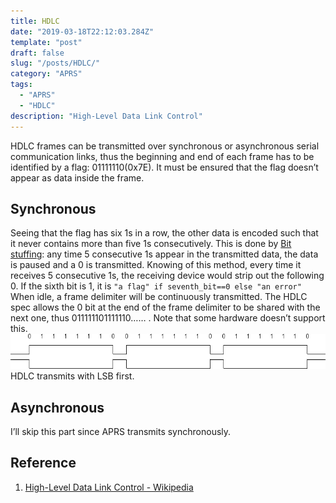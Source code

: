 ```yaml
---
title: HDLC
date: "2019-03-18T22:12:03.284Z"
template: "post"
draft: false
slug: "/posts/HDLC/"
category: "APRS"
tags:
  - "APRS"
  - "HDLC"
description: "High-Level Data Link Control"
---
```


HDLC frames can be transmitted over synchronous or asynchronous serial communication links, thus the beginning and end of each frame has to be identified by a flag: 01111110(0x7E). It must be ensured that the flag doesn’t appear as data inside the frame.

## Synchronous

Seeing that the flag has six 1s in a row,  the other data is encoded such that it never contains more than five 1s consecutively. This is done by [Bit stuffing](https://en.wikipedia.org/wiki/Bit_stuffing): any time 5 consecutive 1s appear in the transmitted data, the data is paused and a 0 is transmitted.
Knowing of this method, every time it receives 5 consecutive 1s, the receiving device would strip out the following 0. If the sixth bit is 1, it is
 `"a flag" if seventh_bit==0 else "an error"`
When idle, a frame delimiter will be continuously transmitted. The HDLC spec allows the 0 bit at the end of the frame delimiter to be shared with the next one, thus 011111101111110…… . Note that some hardware doesn’t support this.
![image of waveform](./NrziEncodedFlags.png)
HDLC transmits with LSB first.

## Asynchronous

I’ll skip this part since APRS transmits synchronously.

## Reference

1. [High-Level Data Link Control - Wikipedia](https://en.wikipedia.org/wiki/High-Level_Data_Link_Control)
